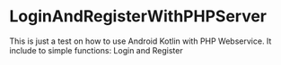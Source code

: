 # LoginAndRegisterWithPHPServer
This is just a test on how to use Android Kotlin with PHP Webservice.
It include to simple functions: Login and Register
